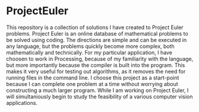 # ProjectEuler
This repository is a collection of solutions I have created to Project Euler problems. Project Euler is an online database of mathematical problems to be solved using coding. The directions are simple and can be executed in any language, but the problems quickly become more complex, both mathematically and technically. For my particular application, I have choosen to work in Processing, because of my familiarity with the language, but more importantly because the compiler is built into the program. This makes it very useful for testing out algorithms, as it removes the need for running files in the command line. I choose this project as a start-point because I can complete one problem at a time without worrying about constructing a much larger program. While I am working on Project Euler, I will simultaniously begin to study the feasibility of a various computer vision applications. 
